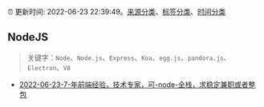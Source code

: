 :alarm_clock: 更新时间: 2022-06-23 22:39:49。[来源分类](../README.md)、[标签分类](../TAGS.md)、[时间分类](../TIMELINE.md)

## NodeJS


> 关键字：`Node`、`Node.js`、`Express`、`Koa`、`egg.js`、`pandora.js`、`Electron`、`V8`



- [2022-06-23-7-年前端经验，技术专家，可-node-全栈，求稳定兼职或者整包](https://www.v2ex.com/t/861755) 